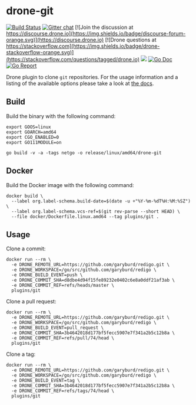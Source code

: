 # drone-git

[![Build Status](http://cloud.drone.io/api/badges/drone-plugins/drone-git/status.svg)](http://cloud.drone.io/drone-plugins/drone-git)
[![Gitter chat](https://badges.gitter.im/drone/drone.png)](https://gitter.im/drone/drone)
[![Join the discussion at https://discourse.drone.io](https://img.shields.io/badge/discourse-forum-orange.svg)](https://discourse.drone.io)
[![Drone questions at https://stackoverflow.com](https://img.shields.io/badge/drone-stackoverflow-orange.svg)](https://stackoverflow.com/questions/tagged/drone.io)
[![](https://images.microbadger.com/badges/image/plugins/git.svg)](https://microbadger.com/images/plugins/git "Get your own image badge on microbadger.com")
[![Go Doc](https://godoc.org/github.com/drone-plugins/drone-git?status.svg)](http://godoc.org/github.com/drone-plugins/drone-git)
[![Go Report](https://goreportcard.com/badge/github.com/drone-plugins/drone-git)](https://goreportcard.com/report/github.com/drone-plugins/drone-git)

Drone plugin to clone `git` repositories. For the usage information and a listing of the available options please take a look at [the docs](http://plugins.drone.io/drone-plugins/drone-git).

## Build

Build the binary with the following command:

```console
export GOOS=linux
export GOARCH=amd64
export CGO_ENABLED=0
export GO111MODULE=on

go build -v -a -tags netgo -o release/linux/amd64/drone-git
```

## Docker

Build the Docker image with the following command:

```console
docker build \
  --label org.label-schema.build-date=$(date -u +"%Y-%m-%dT%H:%M:%SZ") \
  --label org.label-schema.vcs-ref=$(git rev-parse --short HEAD) \
  --file docker/Dockerfile.linux.amd64 --tag plugins/git .
```

## Usage

Clone a commit:

```console
docker run --rm \
  -e DRONE_REMOTE_URL=https://github.com/garyburd/redigo.git \
  -e DRONE_WORKSPACE=/go/src/github.com/garyburd/redigo \
  -e DRONE_BUILD_EVENT=push \
  -e DRONE_COMMIT_SHA=d8dbe4d94f15fe89232e0402c6e8a0ddf21af3ab \
  -e DRONE_COMMIT_REF=refs/heads/master \
  plugins/git
```

Clone a pull request:

```console
docker run --rm \
  -e DRONE_REMOTE_URL=https://github.com/garyburd/redigo.git \
  -e DRONE_WORKSPACE=/go/src/github.com/garyburd/redigo \
  -e DRONE_BUILD_EVENT=pull_request \
  -e DRONE_COMMIT_SHA=3b4642018d177bf5fecc5907e7f341a2b5c12b8a \
  -e DRONE_COMMIT_REF=refs/pull/74/head \
  plugins/git
```

Clone a tag:

```console
docker run --rm \
  -e DRONE_REMOTE_URL=https://github.com/garyburd/redigo.git \
  -e DRONE_WORKSPACE=/go/src/github.com/garyburd/redigo \
  -e DRONE_BUILD_EVENT=tag \
  -e DRONE_COMMIT_SHA=3b4642018d177bf5fecc5907e7f341a2b5c12b8a \
  -e DRONE_COMMIT_REF=refs/tags/74/head \
  plugins/git
```
